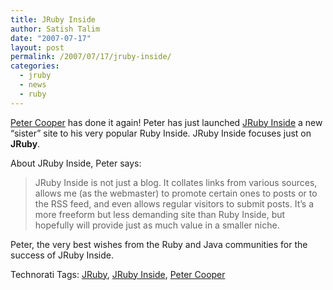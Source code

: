 ```yaml
---
title: JRuby Inside
author: Satish Talim
date: "2007-07-17"
layout: post
permalink: /2007/07/17/jruby-inside/
categories:
  - jruby
  - news
  - ruby
---
```

[Peter Cooper](http://www.petercooper.co.uk/) has done it again! Peter
has just launched [JRuby Inside](http://www.jrubyinside.com/) a new
“sister” site to his very popular Ruby Inside. JRuby Inside focuses just
on **JRuby**.<!--more-->

About JRuby Inside, Peter says:

> JRuby Inside is not just a blog. It collates links from various
> sources, allows me (as the webmaster) to promote certain ones to posts
> or to the RSS feed, and even allows regular visitors to submit posts.
> It’s a more freeform but less demanding site than Ruby Inside, but
> hopefully will provide just as much value in a smaller niche.

Peter, the very best wishes from the Ruby and Java communities for the
success of JRuby Inside.

Technorati Tags: [JRuby](http://technorati.com/tag/JRuby), [JRuby
Inside](http://technorati.com/tag/JRuby+Inside), [Peter
Cooper](http://technorati.com/tag/Peter+Cooper)
